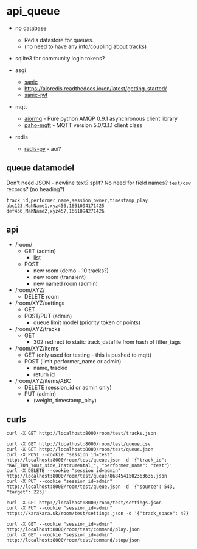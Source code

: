 api_queue
=========

* no database
    * Redis datastore for queues.
    * (no need to have any info/coupling about tracks)
* sqlite3 for community login tokens?



* asgi
    * [sanic](https://sanic.dev/en/plugins/sanic-ext/getting-started.html#features)
    * https://aioredis.readthedocs.io/en/latest/getting-started/
    * [sanic-jwt](https://sanic-jwt.readthedocs.io/en/latest/pages/simpleusage.html)
* mqtt
    * [aiormq](https://github.com/mosquito/aiormq) - Pure python AMQP 0.9.1 asynchronous client library 
    * [paho-mqtt](https://pypi.org/project/paho-mqtt/) - MQTT version 5.0/3.1.1 client class
* redis
    * [redis-py](https://github.com/redis/redis-py) - aoi?


queue datamodel
---------------

Don't need JSON - newline text? split? No need for field names? `test/csv` records? (no heading?)

```csv
track_id,performer_name,session_owner,timestamp_play
abc123,MahName1,xyz456,1661094171425
def456,MahName2,xyz457,1661094271426
```


api
---

* /room/
    * GET (admin)
        * list
    * POST
        * new room (demo - 10 tracks?)
        * new room (transient)
        * new named room (admin)
* /room/XYZ/
    * DELETE room
* /room/XYZ/settings
    * GET
    * POST/PUT (admin)
        * queue limit model (priority token or points)
* /room/XYZ/tracks
    * GET
        * 302 redirect to static track_datafile from hash of filter_tags
* /room/XYZ/items
    * GET (only used for testing - this is pushed to mqtt)
    * POST (limit performer_name or admin)
        * name, trackid
        * return id
* /room/XYZ/items/ABC
    * DELETE (session_id or admin only)
    * PUT (admin)
        * (weight, timestamp_play)


curls
-----

```
curl -X GET http://localhost:8000/room/test/tracks.json

curl -X GET http://localhost:8000/room/test/queue.csv
curl -X GET http://localhost:8000/room/test/queue.json
curl -X POST --cookie "session_id=test" http://localhost:8000/room/test/queue.json -d '{"track_id": "KAT_TUN_Your_side_Instrumental_", "performer_name": "test"}'
curl -X DELETE --cookie "session_id=admin" http://localhost:8000/room/test/queue/8684541502363635.json
curl -X PUT --cookie "session_id=admin" http://localhost:8000/room/test/queue.json -d '{"source": 543, "target": 223}'

curl -X GET http://localhost:8000/room/test/settings.json
curl -X PUT --cookie "session_id=admin" https://karakara.uk/room/test/settings.json -d '{"track_space": 42}'

curl -X GET --cookie "session_id=admin" http://localhost:8000/room/test/command/play.json
curl -X GET --cookie "session_id=admin" http://localhost:8000/room/test/command/stop/json
```
